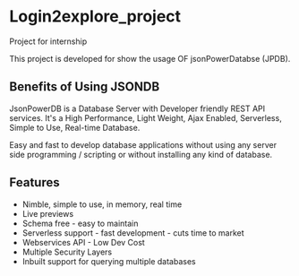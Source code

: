 # Login2explore_project
Project for internship

This project is developed for show the  usage OF jsonPowerDatabse (JPDB).

## Benefits of Using JSONDB

JsonPowerDB is a Database Server with Developer friendly REST API services. It's a High Performance, Light Weight, Ajax Enabled, Serverless, Simple to Use, Real-time Database.

Easy and fast to develop database applications without using any server side programming / scripting or without installing any kind of database.

## Features

- Nimble, simple to use, in memory, real time
- Live previews
- Schema free - easy to maintain
- Serverless support - fast development - cuts time to market
- Webservices API - Low Dev Cost
- Multiple Security Layers
- Inbuilt support for querying multiple databases

